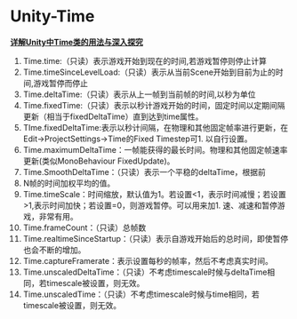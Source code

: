 # Unity-Time

**[详解Unity中Time类的用法与深入探究](<https://blog.csdn.net/weixin_43147385/article/details/127537231>)**

1. Time.time:（只读）表示游戏开始到现在的时间,若游戏暂停则停止计算
1. Time.timeSinceLevelLoad:（只读）表示从当前Scene开始到目前为止的时间,游戏暂停而停止
1. Time.deltaTime:（只读）表示从上一帧到当前帧的时间,以秒为单位
1. Time.fixedTime:（只读）表示以秒计游戏开始的时间，固定时间以定期间隔更新（相当于fixedDeltaTime）直到达到time属性。
1. TIme.fixedDeltaTime:表示以秒计间隔，在物理和其他固定帧率进行更新，在Edit->ProjectSettings->Time的Fixed Timestep可1. 以自行设置。
1. Time.maximumDeltaTime：一帧能获得的最长时间。物理和其他固定帧速率更新(类似MonoBehaviour FixedUpdate)。
1. Time.SmoothDeltaTime：（只读）表示一个平稳的deltaTime，根据前
1. N帧的时间加权平均的值。
1. Time.timeScale：时间缩放，默认值为1。若设置<1，表示时间减慢；若设置>1,表示时间加快；若设置=0，则游戏暂停。可以用来加1. 速、减速和暂停游戏，非常有用。
1. Time.frameCount：（只读）总帧数
1. Time.realtimeSinceStartup：（只读）表示自游戏开始后的总时间，即使暂停也会不断的增加。
1. Time.captureFramerate：表示设置每秒的帧率，然后不考虑真实时间。
1. Time.unscaledDeltaTime：（只读）不考虑timescale时候与deltaTime相同，若timescale被设置，则无效。
1. Time.unscaledTime：（只读）不考虑timescale时候与time相同，若timescale被设置，则无效。
